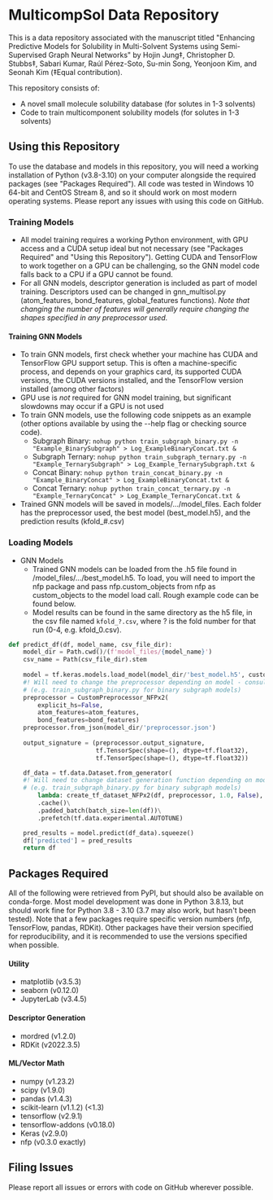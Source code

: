 # MulticompSol Data Repository
This is a data repository associated with the manuscript titled "Enhancing Predictive Models for Solubility in Multi-Solvent Systems using Semi-Supervised Graph Neural Networks" by Hojin Jung‡, Christopher D. Stubbs‡, Sabari Kumar, Raúl Pérez-Soto, Su-min Song, Yeonjoon Kim, and Seonah Kim (‡Equal contribution).

This repository consists of: 
- A novel small molecule solubility database (for solutes in 1-3 solvents)
- Code to train multicomponent solubility models (for solutes in 1-3 solvents)

## Using this Repository

To use the database and models in this repository, you will need a working installation of Python (v3.8-3.10) on your computer alongside the required packages (see "Packages Required"). All code was tested in Windows 10 64-bit and CentOS Stream 8, and so it should work on most modern operating systems. Please report any issues with using this code on GitHub.


### Training Models

- All model training requires a working Python environment, with GPU access and a CUDA setup ideal but not necessary (see "Packages Required" and "Using this Repository"). Getting CUDA and TensorFlow to work together on a GPU can be challenging, so the GNN model code falls back to a CPU if a GPU cannot be found.
- For all GNN models, descriptor generation is included as part of model training. Descriptors used can be changed in gnn_multisol.py (atom_features, bond_features, global_features functions). *Note that changing the number of features will generally require changing the shapes specified in any preprocessor used.*


#### Training GNN Models

- To train GNN models, first check whether your machine has CUDA and TensorFlow GPU support setup. This is often a machine-specific process, and depends on your graphics card, its supported CUDA versions, the CUDA versions installed, and the TensorFlow version installed (among other factors)
- GPU use is *not* required for GNN model training, but significant slowdowns may occur if a GPU is not used
- To train GNN models, use the following code snippets as an example (other options available by using the --help flag or checking source code). 
  - Subgraph Binary: `nohup python train_subgraph_binary.py -n "Example_BinarySubgraph" > Log_ExampleBinaryConcat.txt &`
  - Subgraph Ternary: `nohup python train_subgraph_ternary.py -n "Example_TernarySubgraph" > Log_Example_TernarySubgraph.txt &`
  - Concat Binary: `nohup python train_concat_binary.py -n "Example_BinaryConcat" > Log_ExampleBinaryConcat.txt &`
  - Concat Ternary: `nohup python train_concat_ternary.py -n "Example_TernaryConcat" > Log_Example_TernaryConcat.txt &`
- Trained GNN models will be saved in models/.../model_files. Each folder has the preprocessor used, the best model (best_model.h5), and the prediction results (kfold_#.csv)

### Loading Models

- GNN Models
  - Trained GNN models can be loaded from the .h5 file found in /model_files/.../best_model.h5. To load, you will need to import the nfp package and pass nfp.custom_objects from nfp as custom_objects to the model load call. Rough example code can be found below.
  - Model results can be found in the same directory as the h5 file, in the csv file named `kfold_?.csv`, where ? is the fold number for that run (0-4, e.g. kfold_0.csv).

```python
def predict_df(df, model_name, csv_file_dir):
    model_dir = Path.cwd()/(f'model_files/{model_name}')
    csv_name = Path(csv_file_dir).stem
    
    model = tf.keras.models.load_model(model_dir/'best_model.h5', custom_objects = nfp.custom_objects)
	#! Will need to change the preprocessor depending on model - consult the respective training script. 
	# (e.g. train_subgraph_binary.py for binary subgraph models)
    preprocessor = CustomPreprocessor_NFPx2(  
        explicit_hs=False,
        atom_features=atom_features,
        bond_features=bond_features)
    preprocessor.from_json(model_dir/'preprocessor.json')
    
    output_signature = (preprocessor.output_signature,
                        tf.TensorSpec(shape=(), dtype=tf.float32),
                        tf.TensorSpec(shape=(), dtype=tf.float32))

    df_data = tf.data.Dataset.from_generator(
	#! Will need to change dataset generation function depending on model - consult the respective training script. 
	# (e.g. train_subgraph_binary.py for binary subgraph models)
        lambda: create_tf_dataset_NFPx2(df, preprocessor, 1.0, False), output_signature=output_signature)\ 
        .cache()\
        .padded_batch(batch_size=len(df))\
        .prefetch(tf.data.experimental.AUTOTUNE)

    pred_results = model.predict(df_data).squeeze()
    df['predicted'] = pred_results
	return df

```

## Packages Required

All of the following were retrieved from PyPI, but should also be available on conda-forge.  Most model development was done in Python 3.8.13, but should work fine for Python 3.8 - 3.10 (3.7 may also work, but hasn't been tested). Note that a few packages require specific version numbers (nfp, TensorFlow, pandas, RDKit). Other packages have their version specified for reproducibility, and it is recommended to use the versions specified when possible.

#### Utility

- matplotlib (v3.5.3)
- seaborn (v0.12.0)
- JupyterLab (v3.4.5)

#### Descriptor Generation

- mordred (v1.2.0)
- RDKit (v2022.3.5)

#### ML/Vector Math

- numpy (v1.23.2)
- scipy (v1.9.0)
- pandas (v1.4.3)
- scikit-learn (v1.1.2) (<1.3)
- tensorflow (v2.9.1)
- tensorflow-addons (v0.18.0)
- Keras (v2.9.0)
- nfp (v0.3.0 exactly)

## Filing Issues
Please report all issues or errors with code on GitHub wherever possible.
